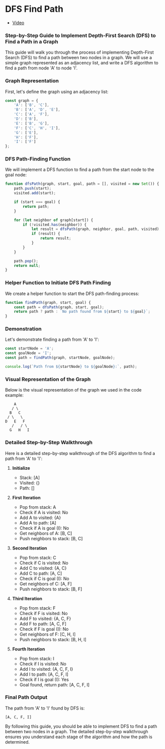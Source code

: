 # DFS Find Path

* [Video](https://vimeo.com/951231693/6316d875ca?share=copy)

### Step-by-Step Guide to Implement Depth-First Search (DFS) to Find a Path in a Graph

This guide will walk you through the process of implementing Depth-First Search (DFS) to find a path between two nodes in a graph. We will use a simple graph represented as an adjacency list, and write a DFS algorithm to find a path from node 'A' to node 'I'.

### Graph Representation

First, let's define the graph using an adjacency list:
```javascript
const graph = {
    'A': ['B', 'C'],
    'B': ['A', 'D', 'E'],
    'C': ['A', 'F'],
    'D': ['B'],
    'E': ['B', 'G'],
    'F': ['C', 'H', 'I'],
    'G': ['E'],
    'H': ['F'],
    'I': ['F']
};
```

### DFS Path-Finding Function

We will implement a DFS function to find a path from the start node to the goal node:
```javascript
function dfsPath(graph, start, goal, path = [], visited = new Set()) {
    path.push(start);
    visited.add(start);

    if (start === goal) {
        return path;
    }

    for (let neighbor of graph[start]) {
        if (!visited.has(neighbor)) {
            let result = dfsPath(graph, neighbor, goal, path, visited);
            if (result) {
                return result;
            }
        }
    }

    path.pop();
    return null;
}
```

### Helper Function to Initiate DFS Path Finding

We create a helper function to start the DFS path-finding process:
```javascript
function findPath(graph, start, goal) {
    const path = dfsPath(graph, start, goal);
    return path ? path : `No path found from ${start} to ${goal}`;
}
```

### Demonstration

Let's demonstrate finding a path from 'A' to 'I':
```javascript
const startNode = 'A';
const goalNode = 'I';
const path = findPath(graph, startNode, goalNode);

console.log(`Path from ${startNode} to ${goalNode}:`, path);
```

### Visual Representation of the Graph

Below is the visual representation of the graph we used in the code example:
```
    A
   / \
  B   C
 / \   \
D   E   F
   /   / \
  G   H   I
```

### Detailed Step-by-Step Walkthrough

Here is a detailed step-by-step walkthrough of the DFS algorithm to find a path from 'A' to 'I':

1. **Initialize**
   - Stack: [A]
   - Visited: {}
   - Path: []

2. **First Iteration**
   - Pop from stack: A
   - Check if A is visited: No
   - Add A to visited: {A}
   - Add A to path: [A]
   - Check if A is goal (I): No
   - Get neighbors of A: [B, C]
   - Push neighbors to stack: [B, C]

3. **Second Iteration**
   - Pop from stack: C
   - Check if C is visited: No
   - Add C to visited: {A, C}
   - Add C to path: [A, C]
   - Check if C is goal (I): No
   - Get neighbors of C: [A, F]
   - Push neighbors to stack: [B, F]

4. **Third Iteration**
   - Pop from stack: F
   - Check if F is visited: No
   - Add F to visited: {A, C, F}
   - Add F to path: [A, C, F]
   - Check if F is goal (I): No
   - Get neighbors of F: [C, H, I]
   - Push neighbors to stack: [B, H, I]

5. **Fourth Iteration**
   - Pop from stack: I
   - Check if I is visited: No
   - Add I to visited: {A, C, F, I}
   - Add I to path: [A, C, F, I]
   - Check if I is goal (I): Yes
   - Goal found, return path: [A, C, F, I]

### Final Path Output

The path from 'A' to 'I' found by DFS is:
```
[A, C, F, I]
```

By following this guide, you should be able to implement DFS to find a path between two nodes in a graph. The detailed step-by-step walkthrough ensures you understand each stage of the algorithm and how the path is determined.

